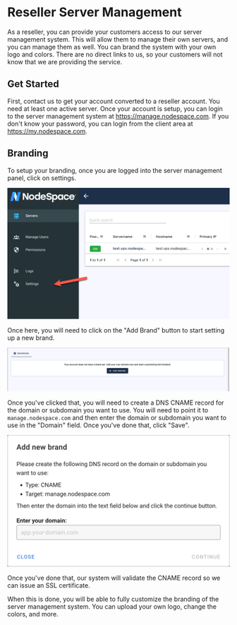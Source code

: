 # Reseller Server Management

As a reseller, you can provide your customers access to our server management system. This will allow them to manage their own servers, and you can manage them as well. You can brand the system with your own logo and colors. There are no direct links to us, so your customers will not know that we are providing the service.

## Get Started

First, contact us to get your account converted to a reseller account. You need at least one active server. Once your account is setup, you can login to the server management system at https://manage.nodespace.com. If you don't know your password, you can login from the client area at https://my.nodespace.com.

## Branding

To setup your branding, once you are logged into the server management panel, click on settings.

![Settings](images/server-reseller-settings.png)

Once here, you will need to click on the "Add Brand" button to start setting up a new brand.

![Add Brand](images/server-reseller-add-brand.png)

Once you've clicked that, you will need to create a DNS CNAME record for the domain or subdomain you want to use. You will need to point it to `manage.nodespace.com` and then enter the domain or subdomain you want to use in the "Domain" field. Once you've done that, click "Save".

![Add Brand](images/server-reseller-add-cname.png)

Once you've done that, our system will validate the CNAME record so we can issue an SSL certificate. 

When this is done, you will be able to fully customize the branding of the server management system. You can upload your own logo, change the colors, and more.